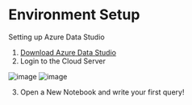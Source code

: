 # Environment Setup

Setting up Azure Data Studio

1. [Download Azure Data Studio](https://learn.microsoft.com/en-us/azure-data-studio/download-azure-data-studio?tabs=win-install%2Cwin-user-install%2Credhat-install%2Cwindows-uninstall%2Credhat-uninstall)
2. Login to the Cloud Server

![image](https://github.com/user-attachments/assets/b560eb0d-4dce-4f40-a71e-2fa7be37f81e)
![image](https://github.com/user-attachments/assets/e8a04dec-915f-410b-bcc6-3540f91505c9)



3. Open a New Notebook and write your first query!
